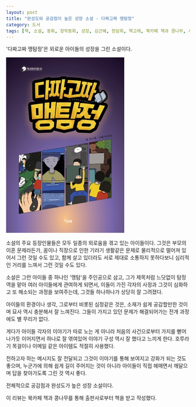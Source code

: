```yaml
---
layout: post
title: "완성도와 공감점이 높은 성장 소설 - 다짜고짜 맹탐정"
category: 도서
tags: [책, 소설, 동화, 창작동화, 성장, 김근혜, 한담희, 책고래, 북카페 책과 콩나무, 서평]
---
```


'다짜고짜 맹탐정'은
외로운 아이들의 성장을 그린 소설이다.

![표지](/images/suddenly-detective-maeng-book-h480.jpg)

소설의 주요 등장인물들은 모두 일종의 외로움을 겪고 있는 아이들이다.
그것은 부모의 이혼 문제라든가, 꿈이나 직장으로 인한 기러기 생활같은 문제로 물리적으로 떨어져 있어서 그런 것일 수도 있고,
함께 살고 있더라도 서로 제대로 소통하지 못하다보니 심리적인 거리를 느껴서 그런 것일 수도 있다.

소설은 그런 아이들 중 하나인 '맹탐'을 주인공으로 삼고,
그가 제목처럼 느닷없이 탐정역을 맡아 여러 아이들에게 관여하게 되면서,
이들이 가진 각자의 사정과 그것이 심화하고 또 해소되는 과정을 보여주는데,
그것들 하나하나가 상당히 잘 그려졌다.

아이들의 환경이나 생각, 그로부터 비롯된 심정같은 것은,
소재가 쉽게 공감할만한 것이며 묘사 역시 충분해서 잘 느껴진다.
그들이 가지고 있던 문제가 해결되어가는 전개 과정에도 별 무리가 없다.

게다가 아이들 각자의 이야기가 따로 노는 게 아니라
처음의 사건으로부터 가지를 뻗어나가듯 이어지면서
하나로 잘 엮여있어
이야기 구성 역시 잘 했다고 느끼게 한다.
호루라기 목걸이나 이메일 같은 아이템도 적절히 사용했다.

전하고자 하는 메시지도 잘 전달되고
그것이 이야기를 통해 보여지고 강화가 되는 것도 좋으며,
누군가에 의해 쉽게 길이 주어지는 것이 아니라
아이들이 직접 헤매면서 깨달으며 답을 찾아가도록 그린 것 역시 좋다.

전체적으로 공감점과 완성도가 높은 성장 소설이다.



<div class="im im-info">
이 리뷰는 북카페 책과 콩나무를 통해 출판사로부터 책을 받고 작성했다.
</div>
